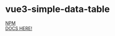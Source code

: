 # vue3-simple-data-table

[NPM](https://www.npmjs.com/package/vue3-simple-data-table) <br/>
[DOCS HERE!](https://vue3-simple-data-table.netlify.app)
